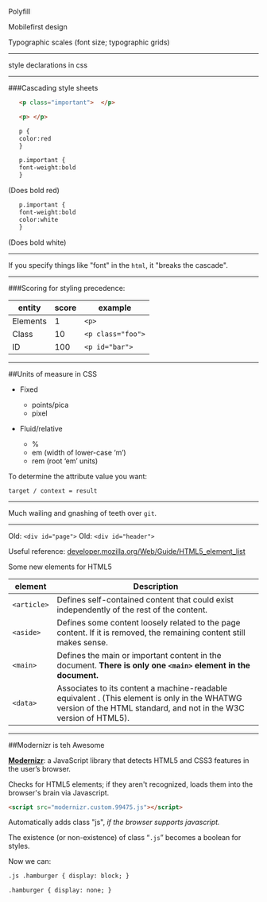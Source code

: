 Polyfill

Mobilefirst design

Typographic scales (font size; typographic grids)

----

style declarations in css

----

###Cascading style sheets

```HTML
   <p class="important">  </p>

   <p> </p>
```

```HTML
   p {
   color:red
   }

   p.important {
   font-weight:bold
   }
```
(Does bold red)

```HTML
   p.important {
   font-weight:bold
   color:white
   }
```
(Does bold white)


----

If you specify things like "font" in the `html`, it "breaks the cascade".

----

###Scoring for styling precedence:

| entity   | score | example           |
|----------|-------|-------------------|
| Elements | 1     | `<p>`             |
| Class    | 10    | `<p class="foo">` |
| ID       | 100   | `<p id="bar">`    |

----


##Units of measure in CSS

* Fixed
  * points/pica
  * pixel

* Fluid/relative
  * %
  * em  (width of lower-case ‘m’)
  * rem (root ‘em’ units)


To determine the attribute value you want:

```target / context = result```


----

Much wailing and gnashing of teeth over `git`.

----

Old:  `<div id="page">`
Old:  `<div id="header">`


Useful reference: [developer.mozilla.org/Web/Guide/HTML5_element_list](https://developer.mozilla.org/en-US/docs/Web/Guide/HTML/HTML5/HTML5_element_list)


Some new elements for HTML5

| element     | Description |
|-------------|-------------|
| `<article>` | Defines self-contained content that could exist independently of the rest of the content. |
| `<aside>`   | Defines some content loosely related to the page content. If it is removed, the remaining content still makes sense. |
| `<main>`    | Defines the main or important content in the document. **There is only one `<main>` element in the document.** |
| `<data>`    | Associates to its content a machine-readable equivalent . (This element is only in the WHATWG version of the HTML standard, and not in the W3C version of HTML5). |

----

##Modernizr is teh Awesome

[**Modernizr**](http://modernizr.com/): a JavaScript library that detects HTML5 and CSS3 features in the user’s browser.

Checks for HTML5 elements; if they aren't recognized, loads them into the browser's brain via Javascript.


```html
<script src="modernizr.custom.99475.js"></script>
````

Automatically adds class "js", *if the browser supports javascript.*

The existence (or non-existence) of class “`.js`” becomes a boolean for styles.

Now we can:
```html
.js .hamburger { display: block; }

.hamburger { display: none; }
```











